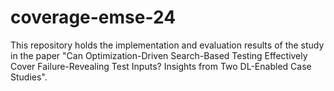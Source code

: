 # coverage-emse-24
This repository holds the implementation and evaluation results of the study in the paper "Can Optimization-Driven Search-Based Testing Effectively Cover Failure-Revealing Test Inputs? Insights from Two DL-Enabled Case Studies".
